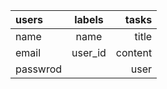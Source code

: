 | users          | labels       | tasks        |
| :------------- | :----------: | -----------: |
| name           |   name       | title        |
| email          |   user_id    | content      |
| passwrod       |              | user         |
